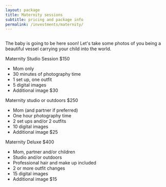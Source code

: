 ```yaml
---
layout: package
title: Maternity sessions
subtitle: pricing and package info
permalink: /investments/maternity/
---
```


<figure class="mb-10">
  <img src="/images/investments-maternity-feature.jpg" class="rounded-lg" alt="">
</figure>

<p class="has-drop-cap">
  The baby is going to be here soon! Let's take some photos of you being a beautiful vessel carrying your child into the world.
</p>

<section class="grid grid-cols-1 lg:grid-cols-3 gap-2">
  <aside>
    <div>
      <span class="font-sans">Maternity Studio Session $150</span>
    </div>
    <ul>
      <li>Mom only</li>
      <li>30 minutes of photography time</li>
      <li>1 set up, one outfit</li>
      <li>5 digital images</li>
      <li>Additional image $30</li>
    </ul>
  </aside>

  <aside>
    <div>
      <span class="font-sans">Maternity studio or outdoors $250</span>
    </div>
    <ul>
      <li>Mom (and partner if preferred)</li>
      <li>One hour photography time</li>
      <li>2 set ups and/or 2 outfits</li>
      <li>10 digital images</li>
      <li>Additional image $25</li>
    </ul>
  </aside>

  <aside>
    <div>
      <span class="font-sans">Maternity Deluxe $400</span>
    </div>
    <ul>
      <li>Mom, partner and/or children</li>
      <li>Studio and/or outdoors</li>
      <li>Professional hair and make up included</li>
      <li>2 or more outfit changes</li>
      <li>15 digital images</li>
      <li>Additional image $15</li>
    </ul>
  </aside>
</section>
